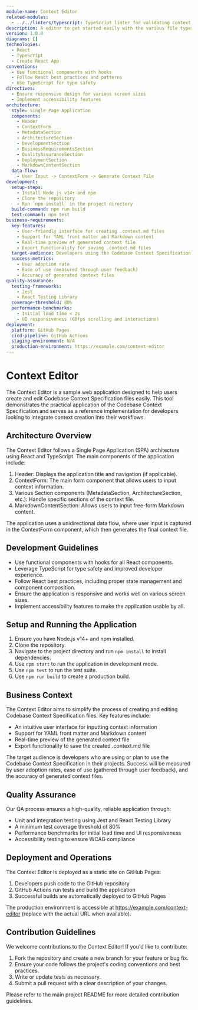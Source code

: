 ```yaml
---
module-name: Context Editor
related-modules:
  - ../../linters/typescript: TypeScript linter for validating context files
description: A editor to get started easily with the various file types in the CCS, .context.md, .contextdocs, and .contextignore
version: 1.0.0
diagrams: []
technologies:
  - React
  - TypeScript
  - Create React App
conventions:
  - Use functional components with hooks
  - Follow React best practices and patterns
  - Use TypeScript for type safety
directives:
  - Ensure responsive design for various screen sizes
  - Implement accessibility features
architecture:
  style: Single Page Application
  components:
    - Header
    - ContextForm
    - MetadataSection
    - ArchitectureSection
    - DevelopmentSection
    - BusinessRequirementsSection
    - QualityAssuranceSection
    - DeploymentSection
    - MarkdownContentSection
  data-flow:
    - User Input -> ContextForm -> Generate Context File
development:
  setup-steps:
    - Install Node.js v14+ and npm
    - Clone the repository
    - Run `npm install` in the project directory
  build-command: npm run build
  test-command: npm test
business-requirements:
  key-features:
    - User-friendly interface for creating .context.md files
    - Support for YAML front matter and Markdown content
    - Real-time preview of generated context file
    - Export functionality for saving .context.md files
  target-audience: Developers using the Codebase Context Specification
  success-metrics:
    - User adoption rate
    - Ease of use (measured through user feedback)
    - Accuracy of generated context files
quality-assurance:
  testing-frameworks:
    - Jest
    - React Testing Library
  coverage-threshold: 80%
  performance-benchmarks:
    - Initial load time < 2s
    - UI responsiveness (60fps scrolling and interactions)
deployment:
  platform: GitHub Pages
  cicd-pipeline: GitHub Actions
  staging-environment: N/A
  production-environment: https://example.com/context-editor
---
```


# Context Editor

The Context Editor is a sample web application designed to help users create and edit Codebase Context Specification files easily. This tool demonstrates the practical application of the Codebase Context Specification and serves as a reference implementation for developers looking to integrate context creation into their workflows.

## Architecture Overview

The Context Editor follows a Single Page Application (SPA) architecture using React and TypeScript. The main components of the application include:

1. Header: Displays the application title and navigation (if applicable).
2. ContextForm: The main form component that allows users to input context information.
3. Various Section components (MetadataSection, ArchitectureSection, etc.): Handle specific sections of the context file.
4. MarkdownContentSection: Allows users to input free-form Markdown content.

The application uses a unidirectional data flow, where user input is captured in the ContextForm component, which then generates the final context file.

## Development Guidelines

- Use functional components with hooks for all React components.
- Leverage TypeScript for type safety and improved developer experience.
- Follow React best practices, including proper state management and component composition.
- Ensure the application is responsive and works well on various screen sizes.
- Implement accessibility features to make the application usable by all.

## Setup and Running the Application

1. Ensure you have Node.js v14+ and npm installed.
2. Clone the repository.
3. Navigate to the project directory and run `npm install` to install dependencies.
4. Use `npm start` to run the application in development mode.
5. Use `npm test` to run the test suite.
6. Use `npm run build` to create a production build.

## Business Context

The Context Editor aims to simplify the process of creating and editing Codebase Context Specification files. Key features include:

- An intuitive user interface for inputting context information
- Support for YAML front matter and Markdown content
- Real-time preview of the generated context file
- Export functionality to save the created .context.md file

The target audience is developers who are using or plan to use the Codebase Context Specification in their projects. Success will be measured by user adoption rates, ease of use (gathered through user feedback), and the accuracy of generated context files.

## Quality Assurance

Our QA process ensures a high-quality, reliable application through:

- Unit and integration testing using Jest and React Testing Library
- A minimum test coverage threshold of 80%
- Performance benchmarks for initial load time and UI responsiveness
- Accessibility testing to ensure WCAG compliance

## Deployment and Operations

The Context Editor is deployed as a static site on GitHub Pages:

1. Developers push code to the GitHub repository
2. GitHub Actions run tests and build the application
3. Successful builds are automatically deployed to GitHub Pages

The production environment is accessible at https://example.com/context-editor (replace with the actual URL when available).

## Contribution Guidelines

We welcome contributions to the Context Editor! If you'd like to contribute:

1. Fork the repository and create a new branch for your feature or bug fix.
2. Ensure your code follows the project's coding conventions and best practices.
3. Write or update tests as necessary.
4. Submit a pull request with a clear description of your changes.

Please refer to the main project README for more detailed contribution guidelines.